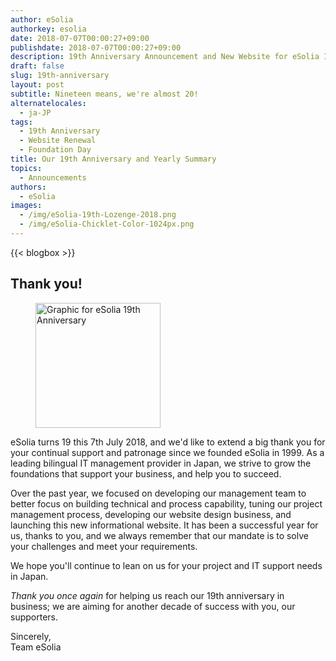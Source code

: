 ```yaml
---
author: eSolia
authorkey: esolia
date: 2018-07-07T00:00:27+09:00
publishdate: 2018-07-07T00:00:27+09:00
description: 19th Anniversary Announcement and New Website for eSolia Inc.
draft: false
slug: 19th-anniversary
layout: post
subtitle: Nineteen means, we're almost 20!
alternatelocales:
  - ja-JP
tags:
  - 19th Anniversary
  - Website Renewal
  - Foundation Day
title: Our 19th Anniversary and Yearly Summary
topics:
  - Announcements
authors:
  - eSolia
images:
  - /img/eSolia-19th-Lozenge-2018.png
  - /img/eSolia-Chicklet-Color-1024px.png
---
```


{{< blogbox >}}

## Thank you!

<figure class="">
<img class="is-pulled-right has-padding-m" width="200" data-caption="eSolia 19th Anniversary Lozenge" alt="Graphic for eSolia 19th Anniversary" src="/img/eSolia-19th-Lozenge-2018.png" >
</figure>
eSolia turns 19 this 7th July 2018, and we'd like to extend a big thank you for your continual support and patronage since we founded eSolia in 1999. As a leading bilingual IT management provider in Japan, we strive to grow the foundations that support your business, and help you to succeed.

Over the past year, we focused on developing our management team to better focus on building technical and process capability, tuning our project management process, developing our website design business, and launching this new informational website. It has been a successful year for us, thanks to you, and we always remember that our mandate is to solve your challenges and meet your requirements. 

We hope you'll continue to lean on us for your project and IT support needs in Japan.

_Thank you once again_ for helping us reach our 19th anniversary in business; we are aiming for another decade of success with you, our supporters.

Sincerely,  
Team eSolia
